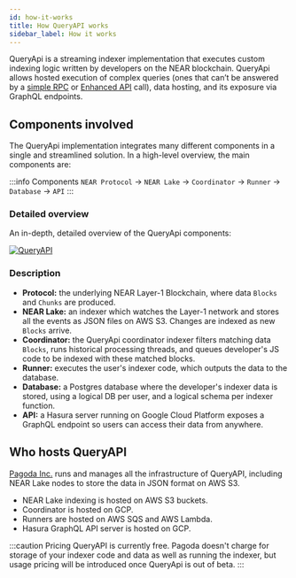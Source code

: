```yaml
---
id: how-it-works
title: How QueryAPI works
sidebar_label: How it works
---
```


QueryApi is a streaming indexer implementation that executes custom indexing logic written by developers on the NEAR blockchain.
QueryApi allows hosted execution of complex queries (ones that can’t be answered by a [simple RPC](../../5.api/rpc/introduction.md) or [Enhanced API](https://docs.pagoda.co/api) call), data hosting, and its exposure via GraphQL endpoints.


## Components involved 

The QueryApi implementation integrates many different components in a single and streamlined solution.
In a high-level overview, the main components are:

:::info Components
`NEAR Protocol` -> `NEAR Lake` -> `Coordinator` -> `Runner` -> `Database` -> `API`
:::


### Detailed overview

An in-depth, detailed overview of the QueryApi components:

[![QueryAPI](/docs/qapi-components.png)](/docs/qapi-components.png)


### Description

- **Protocol:** the underlying NEAR Layer-1 Blockchain, where data `Blocks` and `Chunks` are produced.
- **NEAR Lake:** an indexer which watches the Layer-1 network and stores all the events as JSON files on AWS S3. Changes are indexed as new `Blocks` arrive.
- **Coordinator:** the QueryApi coordinator indexer filters matching data `Blocks`, runs historical processing threads, and queues developer's JS code to be indexed with these matched blocks.
- **Runner:** executes the user's indexer code, which outputs the data to the database.
- **Database:** a Postgres database where the developer's indexer data is stored, using a logical DB per user, and a logical schema per indexer function.
- **API:** a Hasura server running on Google Cloud Platform exposes a GraphQL endpoint so users can access their data from anywhere.

## Who hosts QueryAPI

[Pagoda Inc.](https://pagoda.co) runs and manages all the infrastructure of QueryAPI, including NEAR Lake nodes to store the data in JSON format on AWS S3.

- NEAR Lake indexing is hosted on AWS S3 buckets.
- Coordinator is hosted on GCP.
- Runners are hosted on AWS SQS and AWS Lambda.
- Hasura GraphQL API server is hosted on GCP.

:::caution Pricing
QueryAPI is currently free. Pagoda doesn't charge for storage of your indexer code and data as well as running the indexer, but usage pricing will be introduced once QueryApi is out of beta.
:::
